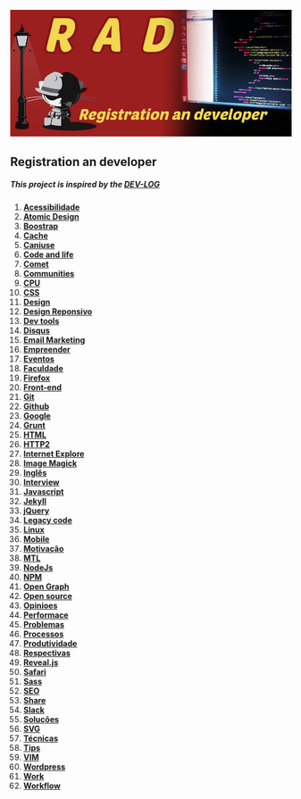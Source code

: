 ![Alt text](/image/rad.png "Registration an developer")
## Registration an developer
##### This project is inspired by	 the [DEV-LOG](https://github.com/ericdouglas/dev-log)

1. **[Acessibilidade](source/acessibilidade//readme.md)**
1. **[Atomic Design](source/atomic-design/readme.md)**
1. **[Boostrap](source/atomic-design/readme.md)**
1. **[Cache](source/cache/readme.md)**
1. **[Caniuse](source/caniuse/readme.md)**
1. **[Code and life](source/code-and-life/readme.md)**
1. **[Comet](source/comet/readme.md)**
1. **[Communities](source/communities/readme.md)**
1. **[CPU](source/CPU/readme.md)**
1. **[CSS](source/css/readme.md)**
1. **[Design](source/design/readme.md)**
1. **[Design Reponsivo](source/design-reponsivo/readme.md)**
1. **[Dev tools](source/DevTools/readme.md)**
1. **[Disqus](source/disqus/readme.md)**
1. **[Email Marketing](source/email-marketing/readme.md)**
1. **[Empreender](source/empreender/readme.md)**
1. **[Eventos](source/eventos/readme.md)**
1. **[Faculdade](source/faculdade/readme.md)**
1. **[Firefox](source/firefox/readme.md)**
1. **[Front-end](source/front-end/readme.md)**
1. **[Git](source/git/readme.md)**
1. **[Github](source/github/readme.md)**
1. **[Google](source/google/readme.md)**
1. **[Grunt](source/grunt-js/readme.md)**
1. **[HTML](source/html/readme.md)**
1. **[HTTP2](source/http2/readme.md)**
1. **[Internet Explore](source/ie/readme.md)**
1. **[Image Magick](source/ImageMagick/readme.md)**
1. **[Inglês](source/ingles/readme.md)**
1. **[Interview](source/interview/readme.md)**
1. **[Javascript](source/javascript/readme.md)**
1. **[Jekyll](source/jekyll/readme.md)**
1. **[jQuery](source/jquery/readme.md)**
1. **[Legacy code](source/legacy-code/readme.md)**
1. **[Linux](source/linux/readme.md)**
1. **[Mobile](source/mobile/readme.md)**
1. **[Motivação](source/motivacao/readme.md)**
1. **[MTL](source/MTL/readme.md)**
1. **[NodeJs](source/nodejs/readme.md)**
1. **[NPM](source/npm/readme.md)**
1. **[Open Graph](source/open-graph/readme.md)**
1. **[Open source](source/open-source/readme.md)**
1. **[Opinioes](source/opinioes/readme.md)**
1. **[Performace](source/performace/readme.md)**
1. **[Problemas](source/problemas/readme.md)**
1. **[Processos](source/processos/readme.md)**
1. **[Produtividade](source/produtividade/readme.md)**
1. **[Respectivas](source/respectivas/readme.md)**
1. **[Reveal.js](source/revealjs/readme.md)**
1. **[Safari](source/safari/readme.md)**
1. **[Sass](source/sass/readme.md)**
1. **[SEO](source/seo/readme.md)**
1. **[Share](source/share/readme.md)**
1. **[Slack](source/slack/readme.md)**
1. **[Soluções](source/soluções-de-erro/readme.md)**
1. **[SVG](source/svg/readme.md)**
1. **[Técnicas](source/técnica/readme.md)**
1. **[Tips](source/tips/readme.md)**
1. **[VIM](source/vim/readme.md)**
1. **[Wordpress](source/wordpress/readme.md)**
1. **[Work](source/work/readme.md)**
1. **[Workflow](source/workflow/readme.md)**


